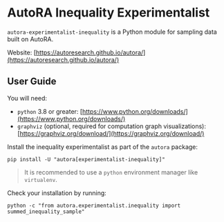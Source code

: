 # AutoRA Inequality Experimentalist

`autora-experimentalist-inequality` is a Python module for sampling data built on AutoRA.

Website: [https://autoresearch.github.io/autora/](https://autoresearch.github.io/autora/)

## User Guide

You will need:

- `python` 3.8 or greater: [https://www.python.org/downloads/](https://www.python.org/downloads/)
- `graphviz` (optional, required for computation graph visualizations): 
  [https://graphviz.org/download/](https://graphviz.org/download/)

Install the inequality experimentalist as part of the `autora` package:

```shell
pip install -U "autora[experimentalist-inequality]"
```

> It is recommended to use a `python` environment manager like `virtualenv`.

Check your installation by running:

```shell
python -c "from autora.experimentalist.inequality import summed_inequality_sample"
```
